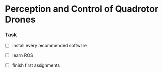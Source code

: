 
# Perception and Control of Quadrotor Drones

### Task

- [ ] install every recommended software
- [ ] learn ROS
- [ ] finish first assignments 

